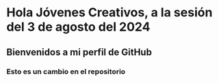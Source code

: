 # Hola Jóvenes Creativos, a la sesión del 3 de agosto del 2024
## Bienvenidos a mi perfil de GitHub
### Esto es un cambio en el repositorio